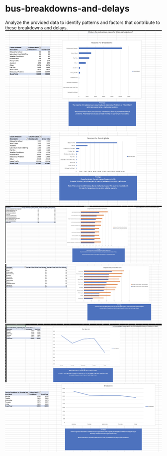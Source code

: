 # bus-breakdowns-and-delays
Analyze the provided data to identify patterns and factors that contribute to these breakdowns and delays.
![](images/reasons_for_breakdowns.png)
![](images/reasons_for_running_late.png)
![](images/delay_times_per_bus.png)
![](images/delay_times_per_boro.png)
![](images/running_late_correlation.png)
![](images/breakdowns_correlations.png)
